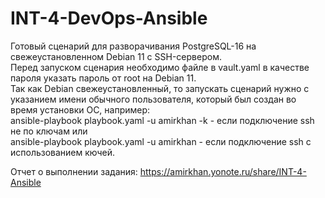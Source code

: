 # INT-4-DevOps-Ansible
Готовый сценарий для разворачивания PostgreSQL-16 на свежеустановленном Debian 11 с SSH-сервером.   
Перед запуском сценария необходимо файле в vault.yaml в качестве пароля указать пароль от root на Debian 11.  
Так как Debian свежеустановленный, то запускать сценарий нужно с указанием имени обычного пользователя, который был создан во время установки ОС, например:  
ansible-playbook playbook.yaml -u amirkhan -k - если подключение ssh не по ключам или   
ansible-playbook playbook.yaml -u amirkhan - если подключение ssh с использованием кючей.  

Отчет о выполнении задания: https://amirkhan.yonote.ru/share/INT-4-Ansible
